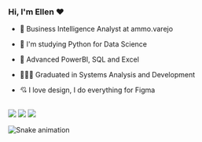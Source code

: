### Hi, I'm Ellen ❤

- 🔭 Business Intelligence Analyst at ammo.varejo
- 🌱 I'm studying Python for Data Science
- 🏦 Advanced PowerBI, SQL and Excel
- 👩🏾‍💻 Graduated in Systems Analysis and Development
- 💘 I love design, I do everything for Figma


  
  ##
  
<div> 
  <a href="https://instagram.com/digaellen" target="_blank"><img src="https://img.shields.io/badge/-Instagram-%23E4405F?style=for-the-badge&logo=instagram&logoColor=white" target="_blank"></a>
  <a href = "mailto:ellen.camila@outlook.com"><img src="https://img.shields.io/badge/Microsoft_Outlook-0078D4?style=for-the-badge&logo=microsoft-outlook&logoColor=white" target="_blank"></a>
  <a href="https://www.linkedin.com/in/ellencamila/" target="_blank"><img src="https://img.shields.io/badge/-LinkedIn-%230077B5?style=for-the-badge&logo=linkedin&logoColor=white" target="_blank"></a> 
 
  ![Snake animation](https://github.com/digaellen/digaellen/blob/output/github-contribution-grid-snake.svg)
 
</div>
